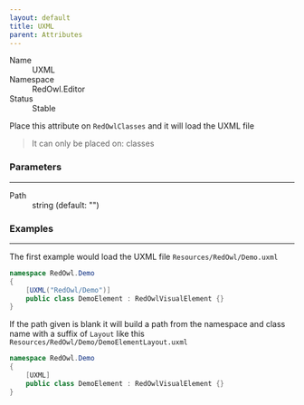 ```yaml
---
layout: default
title: UXML
parent: Attributes
---
```


<dl>
  <dt>Name</dt>
  <dd>UXML</dd>
  <dt>Namespace</dt>
  <dd>RedOwl.Editor</dd>
  <dt>Status</dt>
  <dd><span class="label label-green">Stable</span></dd>
</dl>

Place this attribute on `RedOwlClasses` and it will load the UXML file

<blockquote class="label bg-grey-dk-100">It can only be placed on: classes</blockquote>

### Parameters
---

<dl>
  <dt>Path</dt>
  <dd>string (default: "")</dd>
</dl>

### Examples
---

The first example would load the UXML file `Resources/RedOwl/Demo.uxml`

```csharp
namespace RedOwl.Demo
{
    [UXML("RedOwl/Demo")]
    public class DemoElement : RedOwlVisualElement {}
}
```

If the path given is blank it will build a path from the namespace and class name with a suffix of `Layout` like this `Resources/RedOwl/Demo/DemoElementLayout.uxml`

```csharp
namespace RedOwl.Demo
{
    [UXML]
    public class DemoElement : RedOwlVisualElement {}
}
```
